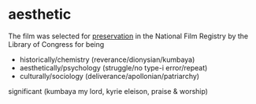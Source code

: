 # aesthetic
The film was selected for [preservation](https://en.wikipedia.org/wiki/The_Wachowskis#The_Matrix_franchise) in the National Film Registry by the Library of Congress for being 

   - historically/chemistry (reverance/dionysian/kumbaya)
   - aesthetically/psychology (struggle/no type-i error/repeat)
   - culturally/sociology (deliverance/apollonian/patriarchy)

significant (kumbaya my lord, kyrie eleison, praise & worship)
